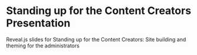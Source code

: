 # Standing up for the Content Creators Presentation

Reveal.js slides for Standing up for the Content Creators: Site building and theming for the administrators
